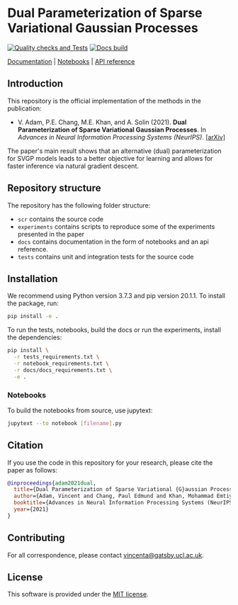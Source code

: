 # Dual Parameterization of Sparse Variational Gaussian Processes

[![Quality checks and Tests](https://github.com/AaltoML/t-SVGP/actions/workflows/quality-check.yaml/badge.svg)](https://github.com/AaltoML/t-SVGP/actions/workflows/quality-check.yaml)
[![Docs build](https://github.com/AaltoML/t-SVGP/actions/workflows/deploy_notebooks.yaml/badge.svg)](https://github.com/AaltoML/t-SVGP/actions/workflows/deploy_notebooks.yaml)

[Documentation](https://aaltoml.github.io/t-SVGP/) |
[Notebooks](https://aaltoml.github.io/t-SVGP/notebooks.html) |
[API reference](https://aaltoml.github.io/t-SVGP/autoapi/src/index.html)

## Introduction

This repository is the official implementation of the methods in the publication:

* V. Adam, P.E. Chang, M.E. Khan, and A. Solin (2021). **Dual Parameterization of Sparse Variational Gaussian Processes**. In *Advances in Neural Information Processing Systems (NeurIPS)*. [[arXiv]](https://arxiv.org/abs/XXXX.XXXX)

The paper's main result shows that an alternative (dual) parameterization for SVGP models leads to a better objective for learning and allows for faster inference via natural gradient descent.

## Repository structure

The repository has the following folder structure:

* `scr` contains the source code
* `experiments` contains scripts to reproduce some of the experiments presented in the paper  
* `docs` contains documentation in the form of notebooks and an api reference.
* `tests` contains unit and integration tests for the source code

## Installation

We recommend using Python version 3.7.3 and pip version 20.1.1.
To install the package, run:

```bash
pip install -e .
```

To run the tests, notebooks, build the docs or run the experiments, install the dependencies:

```bash
pip install \
  -r tests_requirements.txt \
  -r notebook_requirements.txt \
  -r docs/docs_requirements.txt \
  -e .
```


### Notebooks

To build the notebooks from source, use jupytext:
```bash
jupytext --to notebook [filename].py
```

## Citation
If you use the code in this repository for your research, please cite the paper as follows:
```bibtex
@inproceedings{adam2021dual,
  title={Dual Parameterization of Sparse Variational {G}aussian Processes},
  author={Adam, Vincent and Chang, Paul Edmund and Khan, Mohammad Emtiyaz and Solin, Arno},
  booktitle={Advances in Neural Information Processing Systems (NeurIPS)},
  year={2021}
}
```

## Contributing

For all correspondence, please contact [vincenta@gatsby.ucl.ac.uk](mailto:vincenta@gatsby.ucl.ac.uk).

## License

This software is provided under the [MIT license](LICENSE).






